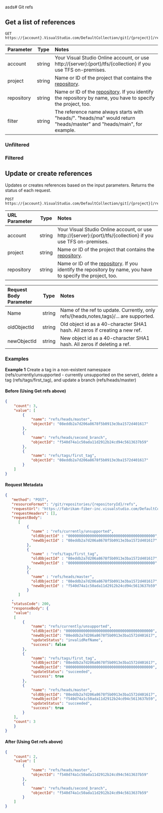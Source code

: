 asds# Git refs

## Get a list of references

```httprequest
GET https://{account}.VisualStudio.com/DefaultCollection/git[/{project}]/repositories/{repository}/refs[/{filter}]
```

| Parameter  | Type   | Notes
|:-----------|:------:|:----------------------------------------------------------------------------------------------------------------------------
| account    | string | Your Visual Studio Online account, or use http://{server}:{port}/tfs/{collection} if you use TFS on-premises.
| project    | string | Name or ID of the project that contains the [repository](repositories).
| repository | string | Name or ID of the [repository](repositories). If you identify the repository by name, you have to specify the project, too.
| filter     | string | The reference name always starts with "heads/". "heads/ma" would return "heads/master" and "heads/main", for example.

### Unfiltered

<div id="GET__git_repositories__repositoryId__refs_json"></div>

### Filtered

<div id="GET__git_repositories__repositoryId__refs__filter__json"></div>

## Update or create references
Updates or creates references based on the input parameters. Returns the status of each request. 
```httprequest
POST https://{account}.VisualStudio.com/DefaultCollection/git[/{project}]/repositories/{repository}/refs
```
| URL Parameter   | Type   | Notes
|:------------|:------:|:----------------------------------------------------------------------------------------------------------------------------
| account     | string | Your Visual Studio Online account, or use http://{server}:{port}/tfs/{collection} if you use TFS on-premises.
| project     | string | Name or ID of the project that contains the [repository](repositories).
| repository  | string | Name or ID of the [repository](repositories). If you identify the repository by name, you have to specify the project, too.

| Request Body <br /> Parameter | Type   | Notes
|:---------|:------:|:----------------------------------------------------------------------------------------------------------------------------
| Name        | string | Name of the ref to update. Currently, only refs/{heads,notes,tags}/... are supported.
| oldObjectId | string | Old object id as a 40-character SHA1 hash. All zeros if creating a new ref.
| newObjectId | string | New object id as a 40-character SHA1 hash. All zeros if deleting a ref.


### Examples
<b>Example 1</b> Create a tag in a non-existent namespace (refs/currently/unsupported - currently unsupported on the server), delete a tag (refs/tags/first_tag), and update a branch (refs/heads/master)

#### Before (Using Get refs above)

```json
{
    "count": 3,
    "value": [
        {
            "name": "refs/heads/master",
            "objectId": "08eddb2a7d206a8678f5b0913e3ba1572d401617"
        },
        {
            "name": "refs/heads/second_branch",
            "objectId": "f540d74a1c50ada11d2912b24cd94c5613637b59"
        },
        {
            "name": "refs/tags/first_tag",
            "objectId": "08eddb2a7d206a8678f5b0913e3ba1572d401617"
        }
    ]
}
```

#### Request Metadata

```json
{
   "method": "POST",
   "resourceFormat": "/git/repositories/{repositoryId}/refs",
   "requestUrl": "https://fabrikam-fiber-inc.visualstudio.com/DefaultCollection/_apis/git/repositories/278d5cd2-584d-4b63-824a-2ba458937249/refs",
   "requestHeaders": [],
   "requestBody": 
      [
          {
            "name" : "refs/currently/unsupported",
            "oldObjectId" : "0000000000000000000000000000000000000000",
            "newObjectId" : "08eddb2a7d206a8678f5b0913e3ba1572d401617"
          },
          {
            "name" : "refs/tags/first_tag",
            "oldObjectId" : "08eddb2a7d206a8678f5b0913e3ba1572d401617",
            "newObjectId" : "0000000000000000000000000000000000000000"
          },
          {
            "name" : "refs/heads/master",
            "oldObjectId" : "08eddb2a7d206a8678f5b0913e3ba1572d401617",
            "newObjectId" : "f540d74a1c50ada11d2912b24cd94c5613637b59"
          } 
      ]
   ,
   "statusCode": 200,
   "responseBody": {
    "value": 
    [
        {
            "name": "refs/currently/unsupported",
            "oldObjectId": "0000000000000000000000000000000000000000",
            "newObjectId": "08eddb2a7d206a8678f5b0913e3ba1572d401617",
            "updateStatus": "invalidRefName",
            "success": false
        },
        {
            "name": "refs/tags/first_tag",
            "oldObjectId": "08eddb2a7d206a8678f5b0913e3ba1572d401617",
            "newObjectId": "0000000000000000000000000000000000000000",
            "updateStatus": "succeeded",
            "success": true
        },
        {
            "name": "refs/heads/master",
            "oldObjectId": "08eddb2a7d206a8678f5b0913e3ba1572d401617",
            "newObjectId": "f540d74a1c50ada11d2912b24cd94c5613637b59",
            "updateStatus": "succeeded",
            "success": true
        }
    ],
    "count": 3
    }
}
```

#### After (Using Get refs above)
```json
{
    "count": 2,
    "value": [
        {
            "name": "refs/heads/master",
            "objectId": "f540d74a1c50ada11d2912b24cd94c5613637b59"
        },
        {
            "name": "refs/heads/second_branch",
            "objectId": "f540d74a1c50ada11d2912b24cd94c5613637b59"
        }
    ]
}
```
